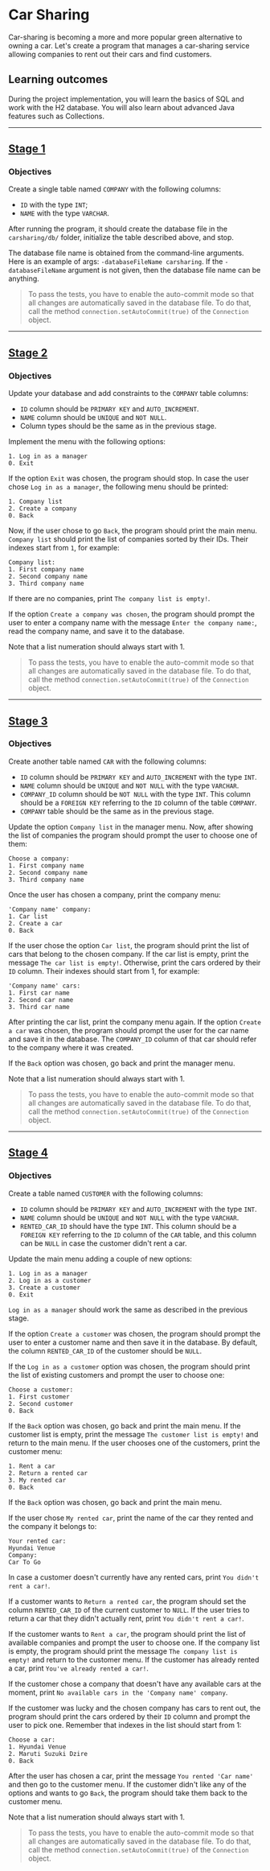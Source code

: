 # Car Sharing 
Car-sharing is becoming a more and more popular green alternative to owning a car. Let's create a program that manages a car-sharing service allowing companies to rent out their cars and find customers.

##  Learning outcomes
During the project implementation, you will learn the basics of SQL and work with the H2 database. You will also learn about advanced Java features such as Collections.

---

## [Stage 1](https://hyperskill.org/projects/140/stages/758/implement)
### Objectives

Create a single table named `COMPANY` with the following columns:

- `ID` with the type `INT`;
- `NAME` with the type `VARCHAR`.

After running the program, it should create the database file in the `carsharing/db/` folder, initialize the table described above, and stop.

The database file name is obtained from the command-line arguments. Here is an example of args: `-databaseFileName carsharing`. If the `-databaseFileName` argument is not given, then the database file name can be anything.

> To pass the tests, you have to enable the auto-commit mode so that all changes are automatically saved in the database file. To do that, call the method `connection.setAutoCommit(true)` of the `Connection` object.

---

## [Stage 2](https://hyperskill.org/projects/140/stages/759/implement)
### Objectives

Update your database and add constraints to the `COMPANY` table columns:

- `ID` column should be `PRIMARY KEY` and `AUTO_INCREMENT`.
- `NAME` column should be `UNIQUE` and `NOT NULL`.
- Column types should be the same as in the previous stage.

Implement the menu with the following options:

```
1. Log in as a manager
0. Exit
```

If the option `Exit` was chosen, the program should stop. In case the user chose `Log in as a manager`, the following menu should be printed:

```
1. Company list
2. Create a company
0. Back
```

Now, if the user chose to go `Back`, the program should print the main menu. `Company list` should print the list of companies sorted by their IDs. Their indexes start from `1`, for example:

```
Company list:
1. First company name
2. Second company name
3. Third company name
```

If there are no companies, print `The company list is empty!`.

If the option `Create a company was chosen`, the program should prompt the user to enter a company name with the message `Enter the company name:`, read the company name, and save it to the database.

Note that a list numeration should always start with 1.

> To pass the tests, you have to enable the auto-commit mode so that all changes are automatically saved in the database file. To do that, call the method `connection.setAutoCommit(true)` of the `Connection` object.

---

## [Stage 3](https://hyperskill.org/projects/140/stages/760/implement)
### Objectives

Create another table named `CAR` with the following columns:

- `ID` column should be `PRIMARY KEY` and `AUTO_INCREMENT` with the type `INT`.
- `NAME` column should be `UNIQUE` and `NOT NULL` with the type `VARCHAR`.
- `COMPANY_ID` column should be `NOT NULL` with the type `INT`. This column should be a `FOREIGN KEY` referring to the `ID` column of the table `COMPANY`.
- `COMPANY` table should be the same as in the previous stage.

Update the option `Company list` in the manager menu. Now, after showing the list of companies the program should prompt the user to choose one of them:

```
Choose a company:
1. First company name
2. Second company name
3. Third company name
```

Once the user has chosen a company, print the company menu:

```
'Company name' company:
1. Car list
2. Create a car
0. Back
```

If the user chose the option `Car list`, the program should print the list of cars that belong to the chosen company. If the car list is empty, print the message `The car list is empty!`. Otherwise, print the cars ordered by their `ID` column. Their indexes should start from 1, for example:

```
'Company name' cars:
1. First car name
2. Second car name
3. Third car name
```

After printing the car list, print the company menu again. If the option `Create a car` was chosen, the program should prompt the user for the car name and save it in the database. The `COMPANY_ID` column of that car should refer to the company where it was created.

If the `Back` option was chosen, go back and print the manager menu.

Note that a list numeration should always start with 1.

> To pass the tests, you have to enable the auto-commit mode so that all changes are automatically saved in the database file. To do that, call the method `connection.setAutoCommit(true)` of the `Connection` object.

---

## [Stage 4](https://hyperskill.org/projects/140/stages/761/implement)
### Objectives

Create a table named `CUSTOMER` with the following columns:

- `ID` column should be `PRIMARY KEY` and `AUTO_INCREMENT` with the type `INT`.
- `NAME` column should be `UNIQUE` and `NOT NULL` with the type `VARCHAR`.
- `RENTED_CAR_ID` should have the type `INT`. This column should be a `FOREIGN KEY` referring to the `ID` column of the `CAR` table, and this column can be `NULL` in case the customer didn't rent a car.

Update the main menu adding a couple of new options:

```
1. Log in as a manager
2. Log in as a customer
3. Create a customer
0. Exit
```

`Log in as a manager` should work the same as described in the previous stage.

If the option `Create a customer` was chosen, the program should prompt the user to enter a customer name and then save it in the database. By default, the column `RENTED_CAR_ID` of the customer should be `NULL`.

If the `Log in as a customer` option was chosen, the program should print the list of existing customers and prompt the user to choose one:

```
Choose a customer:
1. First customer
2. Second customer
0. Back
```

If the `Back` option was chosen, go back and print the main menu. If the customer list is empty, print the message `The customer list is empty!` and return to the main menu. If the user chooses one of the customers, print the customer menu:

```
1. Rent a car
2. Return a rented car
3. My rented car
0. Back
```

If the `Back` option was chosen, go back and print the main menu.

If the user chose `My rented car`, print the name of the car they rented and the company it belongs to:

```
Your rented car:
Hyundai Venue
Company:
Car To Go
```

In case a customer doesn't currently have any rented cars, print `You didn't rent a car!`.

If a customer wants to `Return a rented car`, the program should set the column `RENTED_CAR_ID` of the current customer to `NULL`. If the user tries to return a car that they didn't actually rent, print `You didn't rent a car!`.

If the customer wants to `Rent a car`, the program should print the list of available companies and prompt the user to choose one. If the company list is empty, the program should print the message `The company list is empty!` and return to the customer menu. If the customer has already rented a car, print `You've already rented a car!`.

If the customer chose a company that doesn't have any available cars at the moment, print `No available cars in the 'Company name' company`.

If the customer was lucky and the chosen company has cars to rent out, the program should print the cars ordered by their `ID` column and prompt the user to pick one. Remember that indexes in the list should start from 1:

```
Choose a car:
1. Hyundai Venue
2. Maruti Suzuki Dzire
0. Back
```

After the user has chosen a car, print the message `You rented 'Car name'` and then go to the customer menu. If the customer didn't like any of the options and wants to go `Back`, the program should take them back to the customer menu.

Note that a list numeration should always start with 1.

> To pass the tests, you have to enable the auto-commit mode so that all changes are automatically saved in the database file. To do that, call the method `connection.setAutoCommit(true)` of the `Connection` object.
